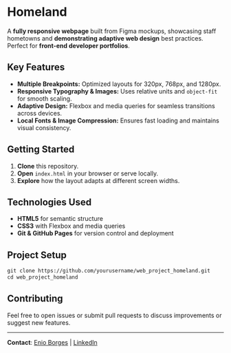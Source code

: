 # Homeland

A **fully responsive webpage** built from Figma mockups, showcasing staff hometowns and **demonstrating adaptive web design** best practices. Perfect for **front-end developer portfolios**.

## Key Features

- **Multiple Breakpoints:** Optimized layouts for 320px, 768px, and 1280px.
- **Responsive Typography & Images:** Uses relative units and `object-fit` for smooth scaling.
- **Adaptive Design:** Flexbox and media queries for seamless transitions across devices.
- **Local Fonts & Image Compression:** Ensures fast loading and maintains visual consistency.

## Getting Started

1. **Clone** this repository.
2. **Open** `index.html` in your browser or serve locally.
3. **Explore** how the layout adapts at different screen widths.

## Technologies Used

- **HTML5** for semantic structure
- **CSS3** with Flexbox and media queries
- **Git & GitHub Pages** for version control and deployment

## Project Setup

```markdown
git clone https://github.com/yourusername/web_project_homeland.git
cd web_project_homeland
```

## Contributing

Feel free to open issues or submit pull requests to discuss improvements or suggest new features.

---

**Contact**: [Enio Borges](mailto:enio@enioborges.com) | [LinkedIn](https://www.linkedin.com/in/enioborges)
